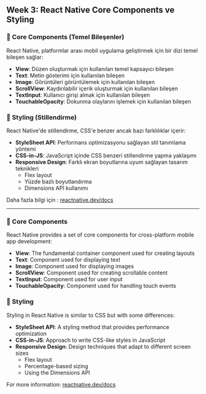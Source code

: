 ## Week 3: React Native Core Components ve Styling

### 🔵 Core Components (Temel Bileşenler)

React Native, platformlar arası mobil uygulama geliştirmek için bir dizi temel bileşen sağlar:

- **View**: Düzen oluşturmak için kullanılan temel kapsayıcı bileşen
- **Text**: Metin gösterimi için kullanılan bileşen
- **Image**: Görüntüleri görüntülemek için kullanılan bileşen
- **ScrollView**: Kaydırılabilir içerik oluşturmak için kullanılan bileşen
- **TextInput**: Kullanıcı girişi almak için kullanılan bileşen
- **TouchableOpacity**: Dokunma olaylarını işlemek için kullanılan bileşen

### 🎨 Styling (Stillendirme)

React Native'de stillendirme, CSS'e benzer ancak bazı farklılıklar içerir:

- **StyleSheet API**: Performans optimizasyonu sağlayan stil tanımlama yöntemi
- **CSS-in-JS**: JavaScript içinde CSS benzeri stillendirme yapma yaklaşımı
- **Responsive Design**: Farklı ekran boyutlarına uyum sağlayan tasarım teknikleri
  - Flex layout
  - Yüzde bazlı boyutlandırma
  - Dimensions API kullanımı

Daha fazla bilgi için : [reactnative.dev/docs](https://reactnative.dev/docs/components-and-apis)

---

### 🔵 Core Components

React Native provides a set of core components for cross-platform mobile app development:

- **View**: The fundamental container component used for creating layouts
- **Text**: Component used for displaying text
- **Image**: Component used for displaying images
- **ScrollView**: Component used for creating scrollable content
- **TextInput**: Component used for user input
- **TouchableOpacity**: Component used for handling touch events

### 🎨 Styling

Styling in React Native is similar to CSS but with some differences:

- **StyleSheet API**: A styling method that provides performance optimization
- **CSS-in-JS**: Approach to write CSS-like styles in JavaScript
- **Responsive Design**: Design techniques that adapt to different screen sizes
  - Flex layout
  - Percentage-based sizing
  - Using the Dimensions API

For more information: [reactnative.dev/docs](https://reactnative.dev/docs/components-and-apis)
